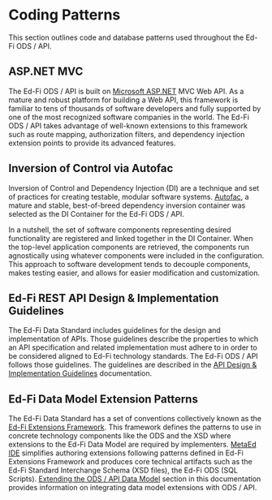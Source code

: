 # Coding Patterns

This section outlines code and database patterns used throughout the Ed-Fi ODS /
API.

## ASP.NET MVC

The Ed-Fi ODS / API is built on [Microsoft ASP.NET](https://www.asp.net) MVC Web
API. As a mature and robust platform for building a Web API, this framework is
familiar to tens of thousands of software developers and fully supported by one
of the most recognized software companies in the world. The Ed-Fi ODS / API
takes advantage of well-known extensions to this framework such as route
mapping, authorization filters, and dependency injection extension points to
provide its advanced features.

## Inversion of Control via Autofac

Inversion of Control and Dependency Injection (DI) are a technique and set of
practices for creating testable, modular software systems.
[Autofac](https://github.com/autofac/Autofac), a mature and stable,
best-of-breed dependency inversion container was selected as the DI Container
for the Ed-Fi ODS / API.

In a nutshell, the set of software components representing desired functionality
are registered and linked together in the DI Container. When the top-level
application components are retrieved, the components run agnostically using
whatever components were included in the configuration. This approach to
software development tends to decouple components, makes testing easier, and
allows for easier modification and customization.

## Ed-Fi REST API Design & Implementation Guidelines

The Ed-Fi Data Standard includes guidelines for the design and implementation of
APIs. Those guidelines describe the properties to which an API specification and
related implementation must adhere to in order to be considered aligned to Ed-Fi
technology standards. The Ed-Fi ODS / API follows those guidelines. The
guidelines are described in the [API Design &amp; Implementation
Guidelines](/reference/data-exchange/api-guidelines) documentation.

## Ed-Fi Data Model Extension Patterns

The Ed-Fi Data Standard has a set of conventions collectively known as the
[Ed-Fi Extensions
Framework](https://edfi.atlassian.net/wiki/display/EFDS5/Ed-Fi+Extension+Framework).
This framework defines the patterns to use in concrete technology components
like the ODS and the XSD where extensions to the Ed-Fi Data Model are required
by implementers. [MetaEd IDE](/reference/metaed) simplifies authoring extensions
following patterns defined in Ed-Fi Extensions Framework and produces core
technical artifacts such as the Ed-Fi Standard Interchange Schema (XSD files),
the Ed-Fi ODS (SQL Scripts). [Extending the ODS / API Data
Model](./extensibility-customization/extending-the-ods-api-data-model.md)
section in this documentation provides information on integrating data model
extensions with ODS / API.
